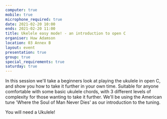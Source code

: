 ```yaml
---
computer: true
mobile: true
microphone_required: true
date: 2021-02-20 10:00
ends: 2021-02-20 11:00
title: Ukelele easy mode! - an introduction to open C
organiser: Huw Adamson
location: 03 Annex B
layout: event
presentation: true
group: true
special_requirements: true
saturday: true
---
```

In this session we'll take a beginners look at playing the ukulele in open C, and show you how to take it further in your own time. Suitable for anyone comfortable with some basic ukulele chords, with 3 different levels of complexity for those wanting to take it further. We'll be using the American tune 'Where the Soul of Man Never Dies' as our introduction to the tuning.

You will need a Ukulele!
